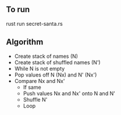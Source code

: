 To run
---

rust run secret-santa.rs

Algorithm
---

* Create stack of names (N)
* Create stack of shuffled names (N')
* While N is not empty
 * Pop values off N (Nx) and N' (Nx')
 * Compare Nx and Nx'
   * If same
   * Push values Nx and Nx' onto N and N'
   * Shuffle N'
   * Loop 
